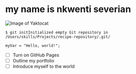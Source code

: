 # my name is nkwenti severian
![Image of Yaktocat](https://octodex.github.com/images/yaktocat.png)
```
$ git initInitialized empty Git repository in /Users/skills/Projects/recipe-repository/.git/
``` 
```javascriptvar
myVar = "Hello, world!";
```
- [ ] Turn on GitHub Pages
- [ ] Outline my portfolio
- [ ] Introduce myself to the world
